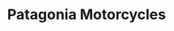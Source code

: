 ---
title: "Patagonia Motorcycles"
url: /north-miami-beach/patagonia-motorcycles/
shop: motorcycle
---